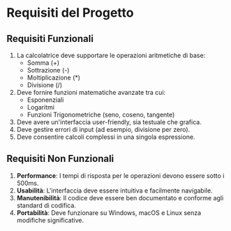 # Requisiti del Progetto

## Requisiti Funzionali
1. La calcolatrice deve supportare le operazioni aritmetiche di base:
   - Somma (+)
   - Sottrazione (-)
   - Moltiplicazione (*)
   - Divisione (/)
2. Deve fornire funzioni matematiche avanzate tra cui:
   - Esponenziali
   - Logaritmi
   - Funzioni Trigonometriche (seno, coseno, tangente)
3. Deve avere un'interfaccia user-friendly, sia testuale che grafica.
4. Deve gestire errori di input (ad esempio, divisione per zero).
5. Deve consentire calcoli complessi in una singola espressione.

## Requisiti Non Funzionali
1. **Performance**: I tempi di risposta per le operazioni devono essere sotto i 500ms.
2. **Usabilità**: L'interfaccia deve essere intuitiva e facilmente navigabile.
3. **Manutenibilità**: Il codice deve essere ben documentato e conforme agli standard di codifica.
4. **Portabilità**: Deve funzionare su Windows, macOS e Linux senza modifiche significative.